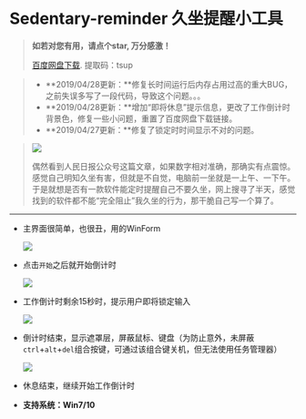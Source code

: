 # Sedentary-reminder 久坐提醒小工具
> **如若对您有用，请点个star, 万分感激！**  
>
> [百度网盘下载](https://pan.baidu.com/s/1b60Ymummelbne2GjVaTYJg). 提取码：tsup

> * **2019/04/28更新：**修复长时间运行后内存占用过高的重大BUG，之前失误多写了一段代码，导致这个问题。。。
> * **2019/04/28更新：**增加“即将休息”提示信息，更改了工作倒计时背景色，修复一些小问题，重置了百度网盘下载链接。
> * **2019/04/27更新：**修复了锁定时时间显示不对的问题。


> ![](https://github.com/wjbgis/Sedentary-reminder/blob/master/ScreenShot/0.png)
>
> ​	偶然看到人民日报公众号这篇文章，如果数字相对准确，那确实有点震惊。感觉自己明知久坐有害，但就是不自觉，电脑前一坐就是一上午、一下午。于是就想是否有一款软件能定时提醒自己不要久坐，网上搜寻了半天，感觉找到的软件都不能“完全阻止”我久坐的行为，那干脆自己写一个算了。

---

* 主界面很简单，也很丑，用的WinForm

  ![](https://github.com/wjbgis/Sedentary-reminder/blob/master/ScreenShot/1.png)

* 点击`开始`之后就开始倒计时

  ![](https://github.com/wjbgis/Sedentary-reminder/blob/master/ScreenShot/2.1.png)

* 工作倒计时剩余15秒时，提示用户即将锁定输入

  ![](https://github.com/wjbgis/Sedentary-reminder/blob/master/ScreenShot/4.png)

* 倒计时结束，显示遮罩层，屏蔽鼠标、键盘（为防止意外，未屏蔽`ctrl`+`alt`+`del`组合按键，可通过该组合键关机，但无法使用任务管理器）

  ![](https://github.com/wjbgis/Sedentary-reminder/blob/master/ScreenShot/3.png)
  
* 休息结束，继续开始工作倒计时

* **支持系统：Win7/10**

